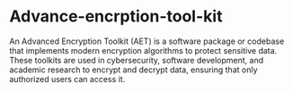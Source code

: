 # Advance-encrption-tool-kit
An Advanced Encryption Toolkit (AET) is a software package or codebase that implements modern encryption algorithms to protect sensitive data. These toolkits are used in cybersecurity, software development, and academic research to encrypt and decrypt data, ensuring that only authorized users can access it.
